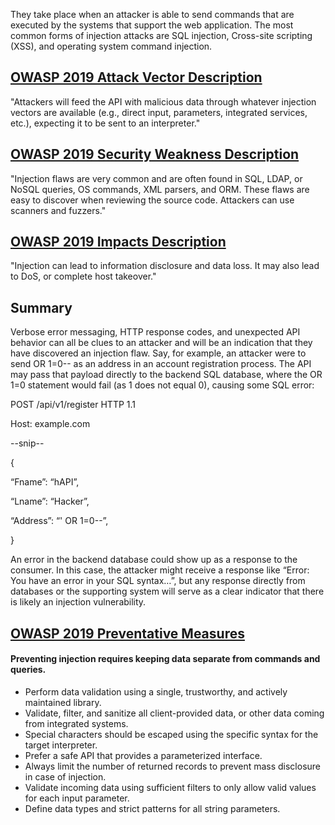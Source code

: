 They take place when an attacker is able to send commands that are executed by the systems that support the web application. The most common forms of injection attacks are SQL injection, Cross-site scripting (XSS), and operating system command injection.

## [OWASP 2019 Attack Vector Description](https://owasp.org/API-Security/editions/2019/en/0xa8-injection/)

"Attackers will feed the API with malicious data through whatever injection vectors are available (e.g., direct input, parameters, integrated services, etc.), expecting it to be sent to an interpreter."

## [OWASP 2019 Security Weakness Description](https://owasp.org/API-Security/editions/2019/en/0xa8-injection/)

"Injection flaws are very common and are often found in SQL, LDAP, or NoSQL queries, OS commands, XML parsers, and ORM. These flaws are easy to discover when reviewing the source code. Attackers can use scanners and fuzzers."

## [OWASP 2019 Impacts Description](https://owasp.org/API-Security/editions/2019/en/0xa8-injection/)

"Injection can lead to information disclosure and data loss. It may also lead to DoS, or complete host takeover."

## Summary

Verbose error messaging, HTTP response codes, and unexpected API behavior can all be clues to an attacker and will be an indication that they have discovered an injection flaw. Say, for example, an attacker were to send OR 1=0-- as an address in an account registration process. The API may pass that payload directly to the backend SQL database, where the OR 1=0 statement would fail (as 1 does not equal 0), causing some SQL error:

POST /api/v1/register HTTP 1.1

Host: example.com

--snip--

{

“Fname”: “hAPI”,

“Lname”: “Hacker”,

“Address”: “' OR 1=0--”,

}

An error in the backend database could show up as a response to the consumer. In this case, the attacker might receive a response like “Error: You have an error in your SQL syntax…”, but any response directly from databases or the supporting system will serve as a clear indicator that there is likely an injection vulnerability.

## [OWASP 2019 Preventative Measures](https://owasp.org/API-Security/editions/2019/en/0xa8-injection/)

#### Preventing injection requires keeping data separate from commands and queries.

- Perform data validation using a single, trustworthy, and actively maintained library.
- Validate, filter, and sanitize all client-provided data, or other data coming from integrated systems.
- Special characters should be escaped using the specific syntax for the target interpreter.
- Prefer a safe API that provides a parameterized interface.
- Always limit the number of returned records to prevent mass disclosure in case of injection.
- Validate incoming data using sufficient filters to only allow valid values for each input parameter.
- Define data types and strict patterns for all string parameters.